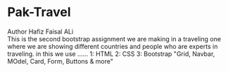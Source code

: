 # Pak-Travel
Author Hafiz Faisal ALi
<br>
This is the second bootstrap assignment we are making in a traveling one where we are showing different countries and people who are experts in traveling.
in this we use ......
1: HTML
2: CSS
3: Bootstrap "Grid, Navbar, MOdel, Card, Form, Buttons & more"

